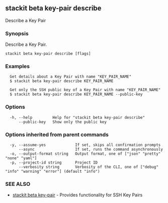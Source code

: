 ## stackit beta key-pair describe

Describe a Key Pair

### Synopsis

Describe a Key Pair.

```
stackit beta key-pair describe [flags]
```

### Examples

```
  Get details about a Key Pair with name "KEY_PAIR_NAME"
  $ stackit beta key-pair describe KEY_PAIR_NAME

  Get only the SSH public key of a Key Pair with name "KEY_PAIR_NAME"
  $ stackit beta key-pair describe KEY_PAIR_NAME --public-key
```

### Options

```
  -h, --help         Help for "stackit beta key-pair describe"
      --public-key   Show only the public key
```

### Options inherited from parent commands

```
  -y, --assume-yes             If set, skips all confirmation prompts
      --async                  If set, runs the command asynchronously
  -o, --output-format string   Output format, one of ["json" "pretty" "none" "yaml"]
  -p, --project-id string      Project ID
      --verbosity string       Verbosity of the CLI, one of ["debug" "info" "warning" "error"] (default "info")
```

### SEE ALSO

* [stackit beta key-pair](./stackit_beta_key-pair.md)	 - Provides functionality for SSH Key Pairs

